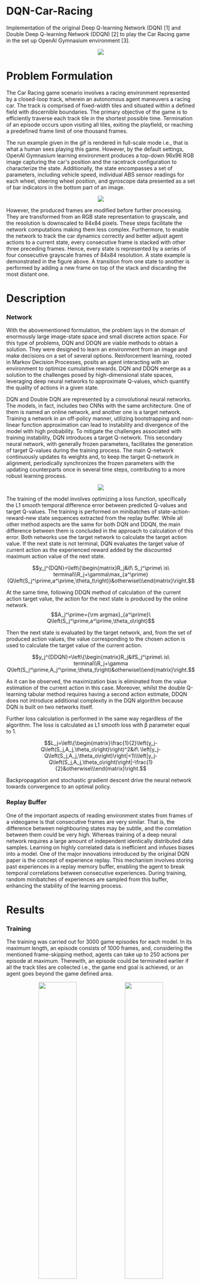 # DQN-Car-Racing
Implementation of the original Deep Q-learning Network (DQN) [1] and Double Deep Q-learning Network (DDQN) [2] to play the Car Racing game in the set up OpenAI Gymnasium environment [3].
<p align='center'>
<img src='./readme_images/run.gif'>
</p>

# Problem Formulation
The Car Racing game scenario involves a racing environment represented by a closed-loop track, wherein an autonomous agent maneuvers a racing car. The track is comprised of fixed-width tiles and situated within a defined field with discernible boundaries. The primary objective of the game is to efficiently traverse each track tile in the shortest possible time. Termination of an episode occurs upon visiting all tiles, exiting the playfield, or reaching a predefined frame limit of one thousand frames.<br>

The run example given in the gif is rendered in full-scale mode i.e., that is what a human sees playing this game. However, by the default settings, OpenAI Gymnasium learning environment produces a top-down 96x96 RGB image capturing the car's position and the racetrack configuration to characterize the state. Additionally, the state encompasses a set of parameters, including vehicle speed, individual ABS sensor readings for each wheel, steering wheel position, and gyroscope data presented as a set of bar indicators in the bottom part of an image.<br>

<p align='center'>
<img src='./readme_images/stack.jpg'>
</p>

However, the produced frames are modified before further processing. They are transformed from an RGB state representation to grayscale, and the resolution is downscaled to 84x84 pixels. These steps facilitate the network computations making them less complex. Furthermore, to enable the network to track the car dynamics correctly and better adjust agent actions to a current state, every consecutive frame is stacked with other three preceding frames. Hence, every state is represented by a series of four consecutive grayscale frames of 84x84 resolution. A state example is demonstrated in the figure above. A transition from one state to another is performed by adding a new frame on top of the stack and discarding the most distant one.<br>

# Description
### Network
With the abovementioned formulation, the problem lays in the domain of enormously large image-state space and small discrete action space. For this type of problems, DQN and DDQN are viable methods to obtain a solution. They were designed to learn an environment from an image and make decisions on a set of several options. Reinforcement learning, rooted in Markov Decision Processes, posits an agent interacting with an environment to optimize cumulative rewards. DQN and DDQN emerge as a solution to the challenges posed by high-dimensional state spaces, leveraging deep neural networks to approximate Q-values, which quantify the quality of actions in a given state.<br>

DQN and Double DQN are represented by a convolutional neural networks. The models, in fact, includes two CNNs with the same architecture. One of them is named an online network, and another one is a target network. Training a network in an off-policy manner, utilizing bootstrapping and non-linear function approximation can lead to instability and divergence of the model with high probability. To mitigate the challenges associated with training instability, DQN introduces a target Q-network. This secondary neural network, with generally frozen parameters, facilitates the generation of target Q-values during the training process. The main Q-network continuously updates its weights and, to keep the target Q-network in alignment, periodically synchronizes the frozen parameters with the updating counterparts once in several time steps, contributing to a more robust learning process.<br>

<p align='center'>
<img src='./readme_images/net.jpg'>
</p>

The training of the model involves optimizing a loss function, specifically the L1 smooth temporal difference error between predicted Q-values and target Q-values. The training is performed on minibatches of state-action-reward-new state sequences extracted from the replay buffer. While all other method aspects are the same for both DQN and DDQN, the main difference between them is concluded in the approach to calculation of this error. Both networks use the target network to calculate the target action value. If the next state is not terminal, DQN evaluates the target value of current action as the experienced reward added by the discounted maximum action value of the next state.<br>

```math
y_j^{DQN}=\left\{\begin{matrix}R_j&if\ S_j^\prime\ is\ terminal\\R_j+\gamma\max_{a^\prime}{Q\left(S_j^\prime,a^\prime,\theta_t\right)}&otherwise\\\end{matrix}\right.
```

At the same time, following DDQN method of calculation of the current action target value, the action for the next state is produced by the online network.
$$A_j^\prime={\rm argmax}_{a^\prime}\ Q\left(S_j^\prime,a^\prime,\theta_o\right)$$

Then the next state is evaluated by the target network, and, from the set of produced action values, the value corresponding to the chosen action is used to calculate the target value of the current action.<br>

```math
y_j^{DDQN}=\left\{\begin{matrix}R_j&ifS_j^\prime\ is\ terminal\\R_j+\gamma Q\left(S_j^\prime,A_j^\prime,\theta_t\right)&otherwise\\\end{matrix}\right.
```

As it can be observed, the maximization bias is eliminated from the value estimation of the current action in this case. Moreover, whilst the double Q-learning tabular method requires having a second action estimate, DDQN does not introduce additional complexity in the DQN algorithm because DQN is built on two networks itself.<br>

Further loss calculation is performed in the same way regardless of the algorithm. The loss is calculated as L1 smooth loss with β parameter equal to 1.<br>
```math
L_j=\left\{\begin{matrix}\frac{1}{2}\left(y_j-Q\left(S_j,A_j,\theta_o\right)\right)^2&if\ \left|y_j-Q\left(S_j,A_j,\theta_o\right)\right|<1\\\left|y_j-Q\left(S_j,A_j,\theta_o\right)\right|-\frac{1}{2}&otherwise\\\end{matrix}\right.
```

Backpropagation and stochastic gradient descent drive the neural network towards convergence to an optimal policy.<br>

### Replay Buffer
One of the important aspects of reading environment states from frames of a videogame is that consecutive frames are very similar. That is, the difference between neighbouring states may be subtle, and the correlation between them could be very high. Whereas training of a deep neural network requires a large amount of independent identically distributed data samples. Learning on highly correlated data is inefficient and infuses biases into a model. One of the major innovations introduced by the original DQN paper is the concept of experience replay. This mechanism involves storing past experiences in a replay memory buffer, enabling the agent to break temporal correlations between consecutive experiences. During training, random minibatches of experiences are sampled from this buffer, enhancing the stability of the learning process.<br>


# Results

### Training
The training was carried out for 3000 game episodes for each model. In its maximum length, an episode consists of 1000 frames, and, considering the mentioned frame-skipping method, agents can take up to 250 actions per episode at maximum. Therewith, an episode could be terminated earlier if all the track tiles are collected i.e., the game end goal is achieved, or an agent goes beyond the game defined area.<br>

<p align='center'>
<img src='./readme_images/training_DQN.jpg' width=45%>
<img src='./readme_images/training_DDQN.jpg' width=45%>
<img src='./readme_images/training_both.jpg' width=50%>
</p>

Training statistics of DQN and DDQN models.
<p align='center'>

Model | Number of episodes | Number of taken actions
| :------: | :------: | :------: |
DQN | 3000 | 740188 
DDQN | 3000 | 743550

</p>

### Evaluation
The evaluation was performed on 50 game episodes. Each of 50 episodes represents a racetrack of unique configuration, but the set of tracks was common for DQN and DDQN. So, the models were tested in exactly the same environment.<br>

<p align='center'>
<img src='./readme_images/eval_plot.jpg' width=70%>
</p>

Performance evaluation of DQN and DDQN models. Statistics of the reward over 50 episodes.
<p align='center'>

Model | Completed episodes | Minimum | Maximum | Median | Mean | Standard Deviation
| :------: | :------: | :------: | :------: | :------: | :------: | :------: |
DQN | 48% | 679.37 | 931.60 | 897.03 | 898.17 | 35.54
DDQN | 24% | 392.40 | 926.00 | 880.06 | 830.16 | 118.85

</p>

The obtained results of training and evaluation allow to conclude that the maximization bias of DQN approach does not exhibits itself at early stages of training and leave the results unaffected. During the training phase, the DQN model advances in performance, reaches the stable value of high reward and maintains it until the very end of process. The decrease which is usually inherent to maximization error is not observed here. This type of error has a cumulative characteristic, it grows as the training proceeds. By the achieved point, the critical value of it is not reached, so the performance remains uninfluenced. At the same time, an optimistic action estimate enables faster approaching the target action value, while conservative action value estimate of DDQN results in a slight lagging behind in terms of developed performance.<br>

# Code Usage Instructions
1. Install all the libraries from the requirements.
2. Modify model parameters and saving paths in the model. 
2. Run the import code cell.
3. Run a task specific code cell.

# References
[1] V. Mnih et al., "Human-level control through deep reinforcement learning”, Nature, vol. 518, pp. 529–533, 2015. DOI: 10.1038/nature14236.<br>
[2] H. van Hasselt, A. Guez, and D. Silver, "Deep reinforcement learning with double Q-Learning”, in Proceedings of the Thirtieth AAAI Conference on Artificial Intelligence (AAAI'16), AAAI Press, 2016, pp. 2094–2100.<br>
[3] M. Towers et al., "Gymnasium”, Zenodo, 2023. DOI: 10.5281/zenodo.8127026.
